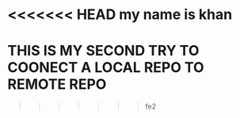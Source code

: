 <<<<<<< HEAD
my name is khan
=======
# THIS IS MY SECOND TRY TO COONECT A LOCAL REPO TO REMOTE REPO 
>>>>>>> fe2
